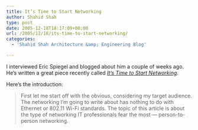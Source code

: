 ```yaml
---
title: It’s Time to Start Networking
author: Shahid Shah
type: post
date: 2005-12-18T18:17:09+00:00
url: /2005/12/18/its-time-to-start-networking/
categories:
  - 'Shahid Shah Architecture &amp; Engineering Blog'

---
```

I interviewed Eric Spiegel and blogged about him a couple of weeks ago. He&#8217;s written a great piece recently called _[It&#8217;s Time to Start Networking][1]_.

Here&#8217;s the introduction:

> First let me start off with the obvious, considering my target audience. The networking I&#8217;m going to write about has nothing to do with Ethernet or 802.11 Wi-Fi standards. The topic of this article is about the type of networking IT professionals fear the most &#8212; person-to-person networking.

 [1]: http://itmanagement.earthweb.com/columns/smit/article.php/3570966